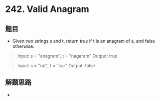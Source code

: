 # 242. Valid Anagram

## 题目

- Given two strings s and t, return true if t is an anagram of s, and false otherwise.

> Input: s = "anagram", t = "nagaram"
> Output: true

> Input: s = "rat", t = "car"
> Output: false

## 解题思路

- 